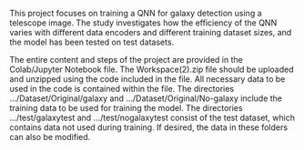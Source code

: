 This project focuses on training a QNN for galaxy detection using a telescope image.
The study investigates how the efficiency of the QNN varies with different data encoders and different training dataset sizes, and the model has been tested on test datasets.

The entire content and steps of the project are provided in the Colab/Jupyter Notebook file.
The Workspace(2).zip file should be uploaded and unzipped using the code included in the file.
All necessary data to be used in the code is contained within the file. 
The directories .../Dataset/Original/galaxy and .../Dataset/Original/No-galaxy include the training data to be used for training the model.
The directories .../test/galaxytest and .../test/nogalaxytest consist of the test dataset, which contains data not used during training.
If desired, the data in these folders can also be modified.
